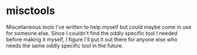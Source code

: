 # misctools
Miscellaneous tools I've written to help myself but could maybe come in use for someone else. Since I couldn't find the oddly specific tool I needed before making it myself, I figure I'll put it out there for anyone else who needs the same oddly specific tool in the future.
